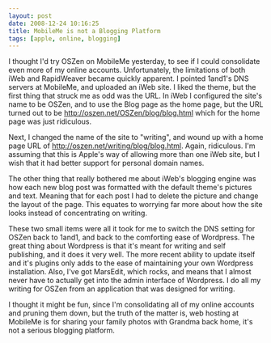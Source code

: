 ```yaml
--- 
layout: post
date: 2008-12-24 10:16:25
title: MobileMe is not a Blogging Platform
tags: [apple, online, blogging]
---
```


I thought I'd try OSZen on MobileMe yesterday, to see if I could consolidate even more of my online accounts. Unfortunately, the limitations of both iWeb and RapidWeaver became quickly apparent. I pointed 1and1's DNS servers at MobileMe, and uploaded an iWeb site. I liked the theme, but the first thing that struck me as odd was the URL. In iWeb I configured the site's name to be OSZen, and to use the Blog page as the home page, but the URL turned out to be http://oszen.net/OSZen/blog/blog.html which for the home page was just ridiculous.

Next, I changed the name of the site to "writing", and wound up with a home page URL of http://oszen.net/writing/blog/blog.html. Again, ridiculous. I'm assuming that this is Apple's way of allowing more than one iWeb site, but I wish that it had better support for personal domain names.

The other thing that really bothered me about iWeb's blogging engine was how each new blog post was formatted with the default theme's pictures and text. Meaning that for each post I had to delete the picture and change the layout of the page. This equates to worrying far more about how the site looks instead of concentrating on writing.

These two small items were all it took for me to switch the DNS setting for OSZen back to 1and1, and back to the comforting ease of Wordpress. The great thing about Wordpress is that it's meant for writing and self publishing, and it does it very well. The more recent ability to update itself and it's plugins only adds to the ease of maintaining your own Wordpress installation. Also, I've got MarsEdit, which rocks, and means that I almost never have to actually get into the admin interface of Wordpress. I do all my writing for OSZen from an application that was designed for writing.

I thought it might be fun, since I'm consolidating all of my online accounts and pruning them down, but the truth of the matter is, web hosting at MobileMe is for sharing your family photos with Grandma back home, it's not a serious blogging platform.

